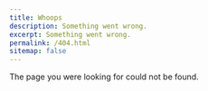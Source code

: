 ```yaml
---
title: Whoops
description: Something went wrong.
excerpt: Something went wrong.
permalink: /404.html
sitemap: false
---
```


The page you were looking for could not be found.
